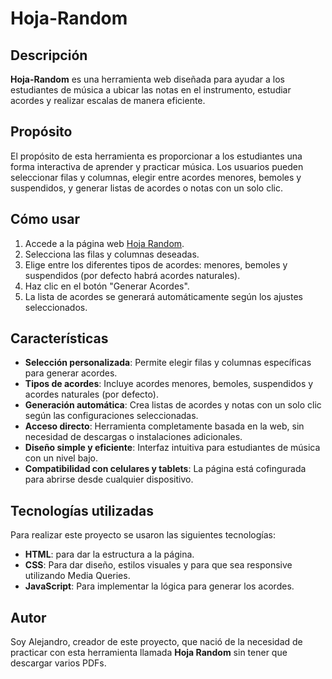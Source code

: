 # Hoja-Random

## Descripción
**Hoja-Random** es una herramienta web diseñada para ayudar a los estudiantes de música a ubicar las notas en el instrumento, estudiar acordes y realizar escalas de manera eficiente.

## Propósito
El propósito de esta herramienta es proporcionar a los estudiantes una forma interactiva de aprender y practicar música. Los usuarios pueden seleccionar filas y columnas, elegir entre acordes menores, bemoles y suspendidos, y generar listas de acordes o notas con un solo clic.

## Cómo usar
1. Accede a la página web [Hoja Random](https://24861379.github.io/Hoja-Random/).
2. Selecciona las filas y columnas deseadas.
3. Elige entre los diferentes tipos de acordes: menores, bemoles y suspendidos (por defecto habrá acordes naturales).
4. Haz clic en el botón "Generar Acordes".
5. La lista de acordes se generará automáticamente según los ajustes             seleccionados.

## Características
- **Selección personalizada**: Permite elegir filas y columnas específicas para generar acordes.
- **Tipos de acordes**: Incluye acordes menores, bemoles, suspendidos y acordes naturales (por defecto).
- **Generación automática**: Crea listas de acordes y notas con un solo clic según las configuraciones seleccionadas.
- **Acceso directo**: Herramienta completamente basada en la web, sin necesidad de descargas o instalaciones adicionales.
- **Diseño simple y eficiente**: Interfaz intuitiva para estudiantes de música con un nivel bajo.
- **Compatibilidad con celulares y tablets**: La página está cofingurada para abrirse desde cualquier dispositivo.

## Tecnologías utilizadas
Para realizar este proyecto se usaron las siguientes tecnologías:
- **HTML**: para dar la estructura a la página.
- **CSS**: Para dar diseño, estilos visuales y para que sea responsive utilizando Media Queries.
- **JavaScript**: Para implementar la lógica para generar los acordes.

## Autor
Soy Alejandro, creador de este proyecto, que nació de la necesidad de practicar con esta herramienta llamada **Hoja Random** sin tener que descargar varios PDFs.
